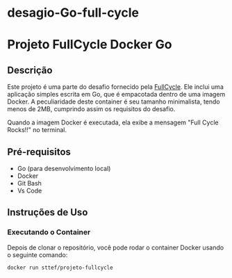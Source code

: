 # desagio-Go-full-cycle

# Projeto FullCycle Docker Go

## Descrição

Este projeto é uma parte do desafio fornecido pela [FullCycle](https://fullcycle.com.br/). Ele inclui uma aplicação simples escrita em Go, que é empacotada dentro de uma imagem Docker. A peculiaridade deste container é seu tamanho minimalista, tendo menos de 2MB, cumprindo assim os requisitos do desafio.

Quando a imagem Docker é executada, ela exibe a mensagem "Full Cycle Rocks!!" no terminal.

## Pré-requisitos

- Go (para desenvolvimento local)
- Docker
- Git Bash
- Vs Code

## Instruções de Uso

### Executando o Container

Depois de clonar o repositório, você pode rodar o container Docker usando o seguinte comando:

```sh
docker run sttef/projeto-fullcycle

````




